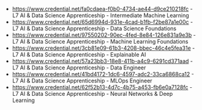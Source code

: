 - https://www.credential.net/fa0cdaea-f0b0-4734-ae44-d9ce210218fc - L7 AI & Data Science Apprenticeship - Intermediate Machine Learning
- https://www.credential.net/65d6994d-931e-4cad-b1fb-f2be87a1e00c - L7 AI & Data Science Apprenticeship - Data Science Foundations
- https://www.credential.net/97550202-90ec-4fed-8e84-126e831a9e3b - L7 AI & Data Science Apprenticeship - Machine Learning Foundations
- https://www.credential.net/3cb81e09-61b3-4208-bbec-46c4e5fea31e - L7 AI & Data Science Apprenticeship - Explainable AI
- https://www.credential.net/57a23bb3-18e8-411b-a4c9-6291cd371aad - L7 AI & Data Science Apprenticeship - Data Engineer
- https://www.credential.net/41bd4172-1dc6-4597-adc2-33ca6868ca12 - L7 AI & Data Science Apprenticeship - MLOps Engineer
- https://www.credential.net/62f52b13-4d7c-4b75-a453-fb6e0a7128fc - L7 AI & Data Science Apprenticeship - Neural Networks & Deep Learning
